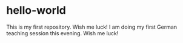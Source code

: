 # hello-world
This is my first repository. Wish me luck!
I am doing my first German teaching session this evening. Wish me luck!
